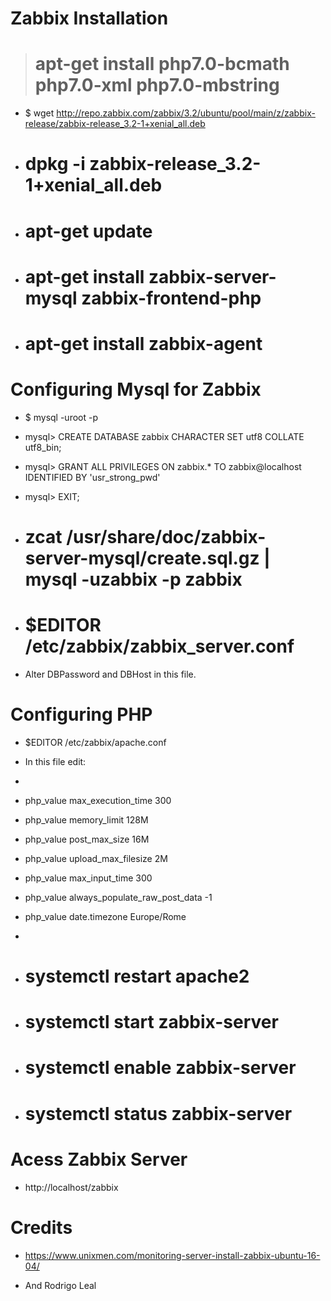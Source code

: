 # Zabbix Installation

> # apt-get install php7.0-bcmath php7.0-xml php7.0-mbstring

* $ wget http://repo.zabbix.com/zabbix/3.2/ubuntu/pool/main/z/zabbix-release/zabbix-release_3.2-1+xenial_all.deb

* # dpkg -i zabbix-release_3.2-1+xenial_all.deb

* # apt-get update

* # apt-get install zabbix-server-mysql zabbix-frontend-php

* # apt-get install zabbix-agent

# Configuring Mysql for Zabbix 

* $ mysql -uroot -p

* mysql> CREATE DATABASE zabbix CHARACTER SET utf8 COLLATE utf8_bin;

* mysql> GRANT ALL PRIVILEGES ON zabbix.* TO zabbix@localhost IDENTIFIED BY 'usr_strong_pwd'

* mysql> EXIT;

* # zcat /usr/share/doc/zabbix-server-mysql/create.sql.gz | mysql -uzabbix -p zabbix

* # $EDITOR /etc/zabbix/zabbix_server.conf

* Alter DBPassword and DBHost in this file.

# Configuring PHP

* $EDITOR /etc/zabbix/apache.conf

* In this file edit:

* <IfModule mod_php7.c>
*    php_value max_execution_time 300
*    php_value memory_limit 128M
*    php_value post_max_size 16M
*    php_value upload_max_filesize 2M
*    php_value max_input_time 300
*    php_value always_populate_raw_post_data -1
*    php_value date.timezone Europe/Rome
* </IfModule>

* # systemctl restart apache2
* # systemctl start zabbix-server
* # systemctl enable zabbix-server

* # systemctl status zabbix-server

# Acess Zabbix Server

* http://localhost/zabbix

# Credits

* https://www.unixmen.com/monitoring-server-install-zabbix-ubuntu-16-04/

* And Rodrigo Leal

